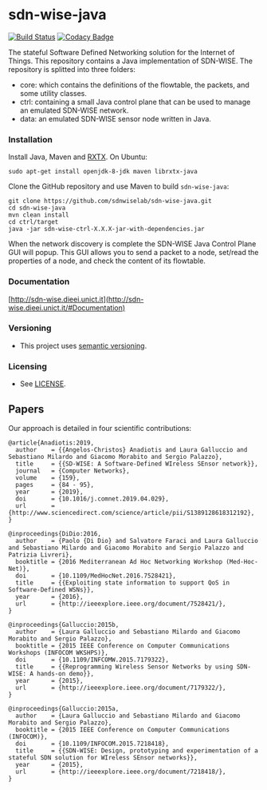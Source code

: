 # sdn-wise-java
[![Build Status](https://travis-ci.org/sdnwiselab/sdn-wise-java.svg?branch=master)](https://travis-ci.org/sdnwiselab/sdn-wise-java) [![Codacy Badge](https://api.codacy.com/project/badge/grade/0ff5041b31c44911b81060d17b3e6eba)](https://www.codacy.com/app/sdnwiselab/sdn-wise-java)

The stateful Software Defined Networking solution for the Internet of Things. This repository contains a Java implementation of SDN-WISE. The repository is splitted into three folders:

* core: which contains the definitions of the flowtable, the packets, and some utility classes.
* ctrl: containing a small Java control plane that can be used to manage an emulated SDN-WISE network.
* data: an emulated SDN-WISE sensor node written in Java.

### Installation

Install Java, Maven and [RXTX](http://rxtx.qbang.org/wiki/index.php/Installation). On Ubuntu: 

```
sudo apt-get install openjdk-8-jdk maven librxtx-java  
```

Clone the GitHub repository and use Maven to build `sdn-wise-java`:

```shell
git clone https://github.com/sdnwiselab/sdn-wise-java.git
cd sdn-wise-java
mvn clean install
cd ctrl/target
java -jar sdn-wise-ctrl-X.X.X-jar-with-dependencies.jar 
```

When the network discovery is complete the SDN-WISE Java Control Plane GUI will popup. 
This GUI allows you to send a packet to a node, set/read the properties of a node, and check the content of its flowtable.


### Documentation 

[http://sdn-wise.dieei.unict.it](http://sdn-wise.dieei.unict.it/#Documentation)

### Versioning

* This project uses [semantic versioning](http://semver.org).

### Licensing

* See [LICENSE](LICENSE).

## Papers

Our approach is detailed in four scientific contributions:
```
@article{Anadiotis:2019,
  author    = {{Angelos-Christos} Anadiotis and Laura Galluccio and Sebastiano Milardo and Giacomo Morabito and Sergio Palazzo},
  title     = {{SD-WISE: A Software-Defined WIreless SEnsor network}},
  journal   = {Computer Networks},
  volume    = {159},
  pages     = {84 - 95},
  year      = {2019},
  doi       = {10.1016/j.comnet.2019.04.029},
  url       = {http://www.sciencedirect.com/science/article/pii/S1389128618312192},
}
```

```
@inproceedings{DiDio:2016,
  author    = {Paolo {Di Dio} and Salvatore Faraci and Laura Galluccio and Sebastiano Milardo and Giacomo Morabito and Sergio Palazzo and Patrizia Livreri},
  booktitle = {2016 Mediterranean Ad Hoc Networking Workshop (Med-Hoc-Net)},
  doi       = {10.1109/MedHocNet.2016.7528421},
  title     = {{Exploiting state information to support QoS in Software-Defined WSNs}},
  year      = {2016},
  url       = {http://ieeexplore.ieee.org/document/7528421/},
}
```

```
@inproceedings{Galluccio:2015b,
  author    = {Laura Galluccio and Sebastiano Milardo and Giacomo Morabito and Sergio Palazzo},
  booktitle = {2015 IEEE Conference on Computer Communications Workshops (INFOCOM WKSHPS)},
  doi       = {10.1109/INFCOMW.2015.7179322},
  title     = {{Reprogramming Wireless Sensor Networks by using SDN-WISE: A hands-on demo}},
  year      = {2015},
  url       = {http://ieeexplore.ieee.org/document/7179322/},
}
```

```
@inproceedings{Galluccio:2015a,
  author    = {Laura Galluccio and Sebastiano Milardo and Giacomo Morabito and Sergio Palazzo},
  booktitle = {2015 IEEE Conference on Computer Communications (INFOCOM)},
  doi       = {10.1109/INFOCOM.2015.7218418},
  title     = {{SDN-WISE: Design, prototyping and experimentation of a stateful SDN solution for WIreless SEnsor networks}},
  year      = {2015},
  url       = {http://ieeexplore.ieee.org/document/7218418/},
}
```
